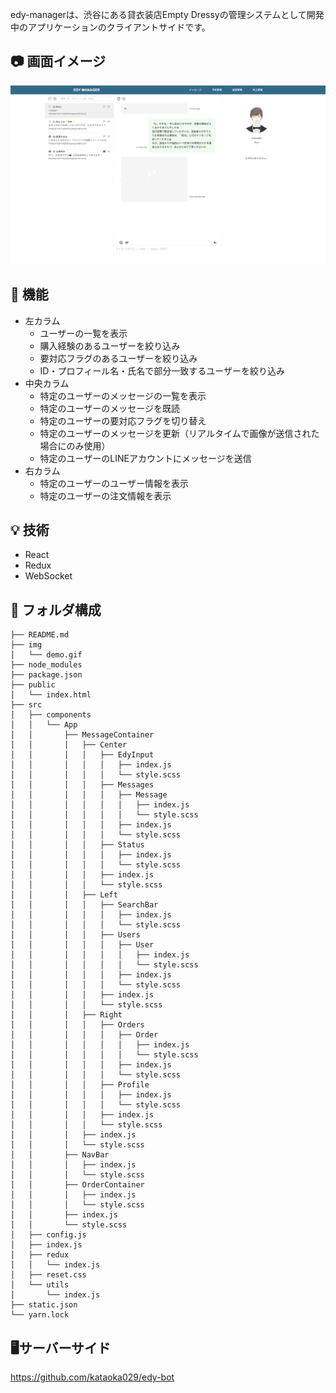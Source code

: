 edy-managerは、渋谷にある貸衣装店Empty Dressyの管理システムとして開発中のアプリケーションのクライアントサイドです。

## 📷 画面イメージ
![capture](/img/capture.png)

## 📝 機能
- 左カラム
  - ユーザーの一覧を表示
  - 購入経験のあるユーザーを絞り込み
  - 要対応フラグのあるユーザーを絞り込み
  - ID・プロフィール名・氏名で部分一致するユーザーを絞り込み
- 中央カラム
  - 特定のユーザーのメッセージの一覧を表示
  - 特定のユーザーのメッセージを既読
  - 特定のユーザーの要対応フラグを切り替え
  - 特定のユーザーのメッセージを更新（リアルタイムで画像が送信された場合にのみ使用）
  - 特定のユーザーのLINEアカウントにメッセージを送信
- 右カラム
  - 特定のユーザーのユーザー情報を表示
  - 特定のユーザーの注文情報を表示

## 💡 技術
- React
- Redux
- WebSocket

## 📁 フォルダ構成
```
├── README.md
├── img
│   └── demo.gif
├── node_modules
├── package.json
├── public
│   └── index.html
├── src
│   ├── components
│   │   └── App
│   │       ├── MessageContainer
│   │       │   ├── Center
│   │       │   │   ├── EdyInput
│   │       │   │   │   ├── index.js
│   │       │   │   │   └── style.scss
│   │       │   │   ├── Messages
│   │       │   │   │   ├── Message
│   │       │   │   │   │   ├── index.js
│   │       │   │   │   │   └── style.scss
│   │       │   │   │   ├── index.js
│   │       │   │   │   └── style.scss
│   │       │   │   ├── Status
│   │       │   │   │   ├── index.js
│   │       │   │   │   └── style.scss
│   │       │   │   ├── index.js
│   │       │   │   └── style.scss
│   │       │   ├── Left
│   │       │   │   ├── SearchBar
│   │       │   │   │   ├── index.js
│   │       │   │   │   └── style.scss
│   │       │   │   ├── Users
│   │       │   │   │   ├── User
│   │       │   │   │   │   ├── index.js
│   │       │   │   │   │   └── style.scss
│   │       │   │   │   ├── index.js
│   │       │   │   │   └── style.scss
│   │       │   │   ├── index.js
│   │       │   │   └── style.scss
│   │       │   ├── Right
│   │       │   │   ├── Orders
│   │       │   │   │   ├── Order
│   │       │   │   │   │   ├── index.js
│   │       │   │   │   │   └── style.scss
│   │       │   │   │   ├── index.js
│   │       │   │   │   └── style.scss
│   │       │   │   ├── Profile
│   │       │   │   │   ├── index.js
│   │       │   │   │   └── style.scss
│   │       │   │   ├── index.js
│   │       │   │   └── style.scss
│   │       │   ├── index.js
│   │       │   └── style.scss
│   │       ├── NavBar
│   │       │   ├── index.js
│   │       │   └── style.scss
│   │       ├── OrderContainer
│   │       │   ├── index.js
│   │       │   └── style.scss
│   │       ├── index.js
│   │       └── style.scss
│   ├── config.js
│   ├── index.js
│   ├── redux
│   │   └── index.js
│   ├── reset.css
│   └── utils
│       └── index.js
├── static.json
└── yarn.lock
```

## 🖥サーバーサイド
https://github.com/kataoka029/edy-bot
